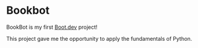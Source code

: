 # Bookbot

BookBot is my first [Boot.dev](https://www.boot.dev) project!

This project gave me the opportunity to apply the fundamentals of Python.
